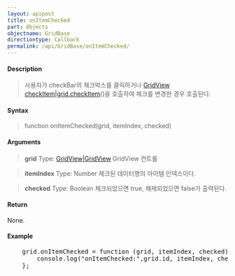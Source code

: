 ```yaml
---
layout: apipost
title: onItemChecked
part: Objects
objectname: GridBase
directiontype: Callback
permalink: /api/GridBase/onItemChecked/
---
```



#### Description

> 사용자가 checkBar의 체크박스를 클릭하거나 [GridView checkItem\|grid.checkItem](/api/GridBase/)()을 호출하여 체크를 변경한 경우 호출된다.

#### Syntax

> function onItemChecked(grid, itemIndex, checked)

#### Arguments

> **grid**
> Type: [GridView\|GridView](/api/GridBase/)
> GridView 컨트롤

> **itemIndex**
> Type: Number
> 체크된 데이터행의 아이템 인덱스이다.

> **checked**
> Type: Boolean
> 체크되었으면 true, 해제되었으면 false가 출력된다.

#### Return

None.

#### Example

<pre class="prettyprint">
    grid.onItemChecked = function (grid, itemIndex, checked) {
        console.log("onItemChecked:",grid.id, itemIndex, checked);
    };
</pre>

